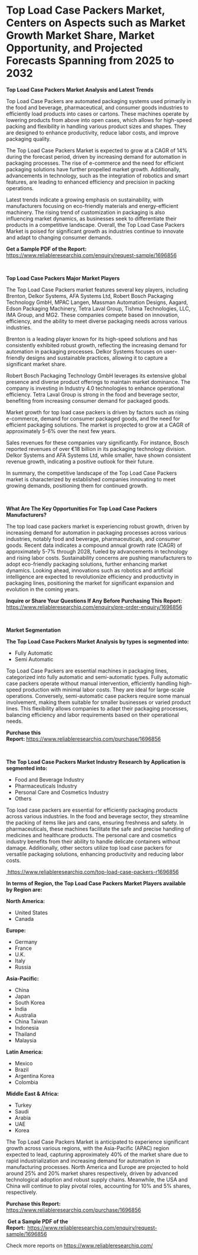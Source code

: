 <p><h1>Top Load Case Packers Market, Centers on Aspects such as Market Growth Market Share, Market Opportunity, and Projected Forecasts Spanning from 2025 to 2032</h1></p><p><strong>Top Load Case Packers Market Analysis and Latest Trends</strong></p>
<p><p>Top Load Case Packers are automated packaging systems used primarily in the food and beverage, pharmaceutical, and consumer goods industries to efficiently load products into cases or cartons. These machines operate by lowering products from above into open cases, which allows for high-speed packing and flexibility in handling various product sizes and shapes. They are designed to enhance productivity, reduce labor costs, and improve packaging quality.</p><p>The Top Load Case Packers Market is expected to grow at a CAGR of 14% during the forecast period, driven by increasing demand for automation in packaging processes. The rise of e-commerce and the need for efficient packaging solutions have further propelled market growth. Additionally, advancements in technology, such as the integration of robotics and smart features, are leading to enhanced efficiency and precision in packing operations.</p><p>Latest trends indicate a growing emphasis on sustainability, with manufacturers focusing on eco-friendly materials and energy-efficient machinery. The rising trend of customization in packaging is also influencing market dynamics, as businesses seek to differentiate their products in a competitive landscape. Overall, the Top Load Case Packers Market is poised for significant growth as industries continue to innovate and adapt to changing consumer demands.</p></p>
<p><strong>Get a Sample PDF of the Report:&nbsp;</strong> <a href="https://www.reliableresearchiq.com/enquiry/request-sample/1696856?utm_campaign=2883&utm_medium=2&utm_source=Github&utm_content=ia&utm_term=27032025&utm_id=top-load-case-packers">https://www.reliableresearchiq.com/enquiry/request-sample/1696856</a></p>
<p>&nbsp;</p>
<p><strong>Top Load Case Packers Major Market Players</strong></p>
<p><p>The Top Load Case Packers market features several key players, including Brenton, Delkor Systems, AFA Systems Ltd, Robert Bosch Packaging Technology GmbH, MPAC Langen, Massman Automation Designs, Aagard, Edson Packaging Machinery, Tetra Laval Group, Tishma Technologies, LLC, IMA Group, and MG2. These companies compete based on innovation, efficiency, and the ability to meet diverse packaging needs across various industries.</p><p>Brenton is a leading player known for its high-speed solutions and has consistently exhibited robust growth, reflecting the increasing demand for automation in packaging processes. Delkor Systems focuses on user-friendly designs and sustainable practices, allowing it to capture a significant market share.</p><p>Robert Bosch Packaging Technology GmbH leverages its extensive global presence and diverse product offerings to maintain market dominance. The company is investing in Industry 4.0 technologies to enhance operational efficiency. Tetra Laval Group is strong in the food and beverage sector, benefiting from increasing consumer demand for packaged goods.</p><p>Market growth for top load case packers is driven by factors such as rising e-commerce, demand for consumer packaged goods, and the need for efficient packaging solutions. The market is projected to grow at a CAGR of approximately 5-6% over the next few years.</p><p>Sales revenues for these companies vary significantly. For instance, Bosch reported revenues of over €18 billion in its packaging technology division. Delkor Systems and AFA Systems Ltd, while smaller, have shown consistent revenue growth, indicating a positive outlook for their future.</p><p>In summary, the competitive landscape of the Top Load Case Packers market is characterized by established companies innovating to meet growing demands, positioning them for continued growth.</p></p>
<p>&nbsp;</p>
<p><strong>What Are The Key Opportunities For Top Load Case Packers Manufacturers?</strong></p>
<p><p>The top load case packers market is experiencing robust growth, driven by increasing demand for automation in packaging processes across various industries, notably food and beverage, pharmaceuticals, and consumer goods. Recent data indicates a compound annual growth rate (CAGR) of approximately 5-7% through 2028, fueled by advancements in technology and rising labor costs. Sustainability concerns are pushing manufacturers to adopt eco-friendly packaging solutions, further enhancing market dynamics. Looking ahead, innovations such as robotics and artificial intelligence are expected to revolutionize efficiency and productivity in packaging lines, positioning the market for significant expansion and evolution in the coming years.</p></p>
<p><strong>Inquire or Share Your Questions If Any Before Purchasing This Report:</strong> <a href="https://www.reliableresearchiq.com/enquiry/pre-order-enquiry/1696856?utm_campaign=2883&utm_medium=2&utm_source=Github&utm_content=ia&utm_term=27032025&utm_id=top-load-case-packers">https://www.reliableresearchiq.com/enquiry/pre-order-enquiry/1696856</a></p>
<p>&nbsp;</p>
<p><strong>Market Segmentation</strong></p>
<p><strong>The Top Load Case Packers Market Analysis by types is segmented into:</strong></p>
<p><ul><li>Fully Automatic</li><li>Semi Automatic</li></ul></p>
<p><p>Top Load Case Packers are essential machines in packaging lines, categorized into fully automatic and semi-automatic types. Fully automatic case packers operate without manual intervention, efficiently handling high-speed production with minimal labor costs. They are ideal for large-scale operations. Conversely, semi-automatic case packers require some manual involvement, making them suitable for smaller businesses or varied product lines. This flexibility allows companies to adapt their packaging processes, balancing efficiency and labor requirements based on their operational needs.</p></p>
<p><strong>Purchase this Report:&nbsp;</strong><a href="https://www.reliableresearchiq.com/purchase/1696856?utm_campaign=2883&utm_medium=2&utm_source=Github&utm_content=ia&utm_term=27032025&utm_id=top-load-case-packers">https://www.reliableresearchiq.com/purchase/1696856</a></p>
<p>&nbsp;</p>
<p><strong>The Top Load Case Packers Market Industry Research by Application is segmented into:</strong></p>
<p><ul><li>Food and Beverage Industry</li><li>Pharmaceuticals Industry</li><li>Personal Care and Cosmetics Industry</li><li>Others</li></ul></p>
<p><p>Top load case packers are essential for efficiently packaging products across various industries. In the food and beverage sector, they streamline the packing of items like jars and cans, ensuring freshness and safety. In pharmaceuticals, these machines facilitate the safe and precise handling of medicines and healthcare products. The personal care and cosmetics industry benefits from their ability to handle delicate containers without damage. Additionally, other sectors utilize top load case packers for versatile packaging solutions, enhancing productivity and reducing labor costs.</p></p>
<p><a href="https://www.reliableresearchiq.com/top-load-case-packers-r1696856?utm_campaign=2883&utm_medium=2&utm_source=Github&utm_content=ia&utm_term=27032025&utm_id=top-load-case-packers">&nbsp;https://www.reliableresearchiq.com/top-load-case-packers-r1696856</a></p>
<p><strong>In terms of Region, the Top Load Case Packers Market Players available by Region are:</strong></p>
<p>
    <p> <strong> North America: </strong>
        <ul>
            <li>United States</li>
            <li>Canada</li>
        </ul>
        </p> 
    <p> <strong> Europe: </strong>
        <ul>
            <li>Germany</li>
            <li>France</li>
            <li>U.K.</li>
            <li>Italy</li>
            <li>Russia</li>
        </ul>
        </p> 
    <p> <strong> Asia-Pacific: </strong>
        <ul>
            <li>China</li>
            <li>Japan</li>
            <li>South Korea</li>
            <li>India</li>
            <li>Australia</li>
            <li>China Taiwan</li>
            <li>Indonesia</li>
            <li>Thailand</li>
            <li>Malaysia</li>
        </ul>
        </p> 
    <p> <strong> Latin America: </strong>
        <ul>
            <li>Mexico</li>
            <li>Brazil</li>
            <li>Argentina Korea</li>
            <li>Colombia</li>
        </ul>
        </p> 
    <p> <strong> Middle East & Africa: </strong>
        <ul>
            <li>Turkey</li>
            <li>Saudi</li>
            <li>Arabia</li>
            <li>UAE</li>
            <li>Korea</li>
        </ul>
    </p>
    </p>
<p><p>The Top Load Case Packers Market is anticipated to experience significant growth across various regions, with the Asia-Pacific (APAC) region expected to lead, capturing approximately 40% of the market share due to rapid industrialization and increasing demand for automation in manufacturing processes. North America and Europe are projected to hold around 25% and 20% market shares respectively, driven by advanced technological adoption and robust supply chains. Meanwhile, the USA and China will continue to play pivotal roles, accounting for 10% and 5% shares, respectively.</p></p>
<p><strong>Purchase this Report: </strong><a href="https://www.reliableresearchiq.com/purchase/1696856?utm_campaign=2883&utm_medium=2&utm_source=Github&utm_content=ia&utm_term=27032025&utm_id=top-load-case-packers">https://www.reliableresearchiq.com/purchase/1696856</a></p>
<p>&nbsp;<strong>Get a Sample PDF of the Report:&nbsp;&nbsp;</strong><a href="https://www.reliableresearchiq.com/enquiry/request-sample/1696856?utm_campaign=2883&utm_medium=2&utm_source=Github&utm_content=ia&utm_term=27032025&utm_id=top-load-case-packers">https://www.reliableresearchiq.com/enquiry/request-sample/1696856</a></p>
<p><strong></strong></p>
<p>Check more reports on <a href="https://www.reliableresearchiq.com/?utm_campaign=2883&utm_medium=2&utm_source=Github&utm_content=ia&utm_term=27032025&utm_id=top-load-case-packers">https://www.reliableresearchiq.com/</a></p>